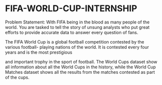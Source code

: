 # FIFA-WORLD-CUP-INTERNSHIP

Problem Statement:
With FIFA being in the blood as many people of the world. You are tasked to tell the story of
unsung analysts who put great efforts to provide accurate data to answer every question of fans.

The FIFA World Cup is a global football competition contested by the various football-
playing nations of the world. It is contested every four years and is the most prestigious

and important trophy in the sport of football.
The World Cups dataset show all information about all the World Cups in the history,
while the World Cup Matches dataset shows all the results from the matches contested
as part of the cups.
